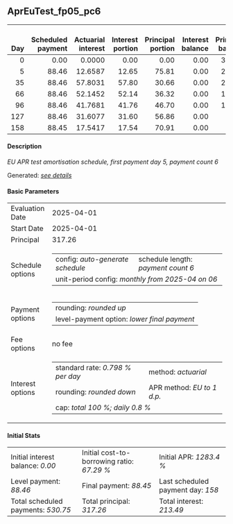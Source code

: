 <h2>AprEuTest_fp05_pc6</h2>
<table>
    <thead style="vertical-align: bottom;">
        <th style="text-align: right;">Day</th>
        <th style="text-align: right;">Scheduled payment</th>
        <th style="text-align: right;">Actuarial interest</th>
        <th style="text-align: right;">Interest portion</th>
        <th style="text-align: right;">Principal portion</th>
        <th style="text-align: right;">Interest balance</th>
        <th style="text-align: right;">Principal balance</th>
        <th style="text-align: right;">Total actuarial interest</th>
        <th style="text-align: right;">Total interest</th>
        <th style="text-align: right;">Total principal</th>
    </thead>
    <tr style="text-align: right;">
        <td class="ci00">0</td>
        <td class="ci01" style="white-space: nowrap;">0.00</td>
        <td class="ci02">0.0000</td>
        <td class="ci03">0.00</td>
        <td class="ci04">0.00</td>
        <td class="ci05">0.00</td>
        <td class="ci06">317.26</td>
        <td class="ci07">0.0000</td>
        <td class="ci08">0.00</td>
        <td class="ci09">0.00</td>
    </tr>
    <tr style="text-align: right;">
        <td class="ci00">5</td>
        <td class="ci01" style="white-space: nowrap;">88.46</td>
        <td class="ci02">12.6587</td>
        <td class="ci03">12.65</td>
        <td class="ci04">75.81</td>
        <td class="ci05">0.00</td>
        <td class="ci06">241.45</td>
        <td class="ci07">12.6587</td>
        <td class="ci08">12.65</td>
        <td class="ci09">75.81</td>
    </tr>
    <tr style="text-align: right;">
        <td class="ci00">35</td>
        <td class="ci01" style="white-space: nowrap;">88.46</td>
        <td class="ci02">57.8031</td>
        <td class="ci03">57.80</td>
        <td class="ci04">30.66</td>
        <td class="ci05">0.00</td>
        <td class="ci06">210.79</td>
        <td class="ci07">70.4618</td>
        <td class="ci08">70.45</td>
        <td class="ci09">106.47</td>
    </tr>
    <tr style="text-align: right;">
        <td class="ci00">66</td>
        <td class="ci01" style="white-space: nowrap;">88.46</td>
        <td class="ci02">52.1452</td>
        <td class="ci03">52.14</td>
        <td class="ci04">36.32</td>
        <td class="ci05">0.00</td>
        <td class="ci06">174.47</td>
        <td class="ci07">122.6070</td>
        <td class="ci08">122.59</td>
        <td class="ci09">142.79</td>
    </tr>
    <tr style="text-align: right;">
        <td class="ci00">96</td>
        <td class="ci01" style="white-space: nowrap;">88.46</td>
        <td class="ci02">41.7681</td>
        <td class="ci03">41.76</td>
        <td class="ci04">46.70</td>
        <td class="ci05">0.00</td>
        <td class="ci06">127.77</td>
        <td class="ci07">164.3752</td>
        <td class="ci08">164.35</td>
        <td class="ci09">189.49</td>
    </tr>
    <tr style="text-align: right;">
        <td class="ci00">127</td>
        <td class="ci01" style="white-space: nowrap;">88.46</td>
        <td class="ci02">31.6077</td>
        <td class="ci03">31.60</td>
        <td class="ci04">56.86</td>
        <td class="ci05">0.00</td>
        <td class="ci06">70.91</td>
        <td class="ci07">195.9829</td>
        <td class="ci08">195.95</td>
        <td class="ci09">246.35</td>
    </tr>
    <tr style="text-align: right;">
        <td class="ci00">158</td>
        <td class="ci01" style="white-space: nowrap;">88.45</td>
        <td class="ci02">17.5417</td>
        <td class="ci03">17.54</td>
        <td class="ci04">70.91</td>
        <td class="ci05">0.00</td>
        <td class="ci06">0.00</td>
        <td class="ci07">213.5246</td>
        <td class="ci08">213.49</td>
        <td class="ci09">317.26</td>
    </tr>
</table>
<h4>Description</h4>
<p><i>EU APR test amortisation schedule, first payment day 5, payment count 6</i></p>
<p>Generated: <i><a href="../GeneratedDate.md">see details</a></i></p>
<h4>Basic Parameters</h4>
<table>
    <tr>
        <td>Evaluation Date</td>
        <td>2025-04-01</td>
    </tr>
    <tr>
        <td>Start Date</td>
        <td>2025-04-01</td>
    </tr>
    <tr>
        <td>Principal</td>
        <td>317.26</td>
    </tr>
    <tr>
        <td>Schedule options</td>
        <td>
            <table>
                <tr>
                    <td>config: <i>auto-generate schedule</i></td>
                    <td>schedule length: <i><i>payment count</i> 6</i></td>
                </tr>
                <tr>
                    <td colspan="2" style="white-space: nowrap;">unit-period config: <i>monthly from 2025-04 on 06</i></td>
                </tr>
            </table>
        </td>
    </tr>
    <tr>
        <td>Payment options</td>
        <td>
            <table>
                <tr>
                    <td>rounding: <i>rounded up</i></td>
                </tr>
                <tr>
                    <td>level-payment option: <i>lower&nbsp;final&nbsp;payment</i></td>
                </tr>
            </table>
        </td>
    </tr>
    <tr>
        <td>Fee options</td>
        <td>no fee
        </td>
    </tr>
    <tr>
        <td>Interest options</td>
        <td>
            <table>
                <tr>
                    <td>standard rate: <i>0.798 % per day</i></td>
                    <td>method: <i>actuarial</i></td>
                </tr>
                <tr>
                    <td>rounding: <i>rounded down</i></td>
                    <td>APR method: <i>EU to 1 d.p.</i></td>
                </tr>
                <tr>
                    <td colspan="2">cap: <i>total 100 %; daily 0.8 %</td>
                </tr>
            </table>
        </td>
    </tr>
</table>
<h4>Initial Stats</h4>
<table>
    <tr>
        <td>Initial interest balance: <i>0.00</i></td>
        <td>Initial cost-to-borrowing ratio: <i>67.29 %</i></td>
        <td>Initial APR: <i>1283.4 %</i></td>
    </tr>
    <tr>
        <td>Level payment: <i>88.46</i></td>
        <td>Final payment: <i>88.45</i></td>
        <td>Last scheduled payment day: <i>158</i></td>
    </tr>
    <tr>
        <td>Total scheduled payments: <i>530.75</i></td>
        <td>Total principal: <i>317.26</i></td>
        <td>Total interest: <i>213.49</i></td>
    </tr>
</table>
